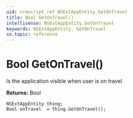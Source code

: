 ```yaml
---
uid: crmscript_ref_NSExtAppEntity_GetOnTravel
title: Bool GetOnTravel()
intellisense: NSExtAppEntity.GetOnTravel
keywords: NSExtAppEntity, GetOnTravel
so.topic: reference
---
```


# Bool GetOnTravel()

Is the application visible when user is on travel

**Returns:** Bool

```crmscript
NSExtAppEntity thing;
Bool onTravel  = thing.GetOnTravel();
```

